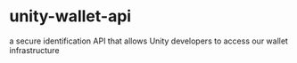 # unity-wallet-api
a secure identification API that allows Unity developers to access our wallet infrastructure

